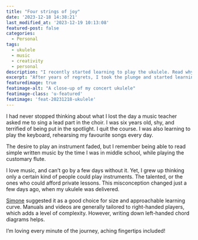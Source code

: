 ```yaml
---
title: "Four strings of joy"
date: '2023-12-18 14:38:21'
last_modified_at: '2023-12-19 10:13:08'
featured-post: false
categories:
  - Personal
tags:
  - ukulele
  - music
  - creativity
  - personal
description: "I recently started learning to play the ukulele. Read why, and how it’s going."
excerpt: "After years of regrets, I took the plunge and started learning to play an instrument."
featuredimage: true
featimage-alt: "A close-up of my concert ukulele"
featimage-class: 'u-featured'
featimage: 'feat-20231218-ukulele'
---
```

I had never stopped thinking about what I lost the day a music teacher asked me to sing a lead part in the choir. I was six years old, shy, and terrified of being put in the spotlight. I quit the course. I was also learning to play the keyboard, rehearsing my favourite songs every day. 

The desire to play an instrument faded, but I remember being able to read simple written music by the time I was in middle school, while playing the customary flute. 

I love music, and can’t go by a few days without it. Yet, I grew up thinking only a certain kind of people could play instruments. The talented, or the ones who could afford private lessons. This misconception changed just a few days ago, when my ukulele was delivered. 

[Simone](https://minutestomidnight.co.uk/) suggested it as a good choice for size and approachable learning curve. Manuals and videos are generally tailored to right-handed players, which adds a level of complexity. However, writing down left-handed chord diagrams helps.

I’m loving every minute of the journey, aching fingertips included! 